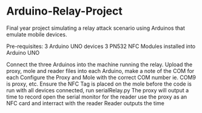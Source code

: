 # Arduino-Relay-Project
Final year project simulating a relay attack scenario using Arduinos that emulate mobile devices.

Pre-requisites:
3 Arduino UNO devices
3 PN532 NFC Modules installed into Arduino UNO

Connect the three Arduinos into the machine running the relay.
Upload the proxy, mole and reader files into each Arduino, make a note of the COM for each
Configure the Proxy and Mole with the correct COM number ie. COM9 is proxy, etc.
Ensure the NFC Tag is placed on the mole before the code is run
with all devices connected, run serialRelay.py
The proxy will output a time to record
open the serial monitor for the reader
use the proxy as an NFC card and interract with the reader
Reader outputs the time
